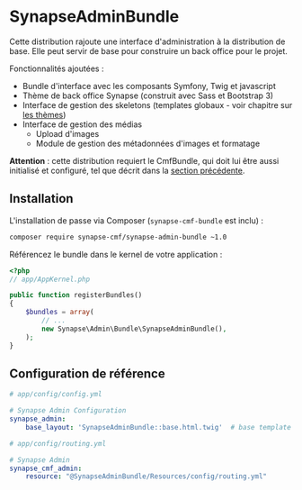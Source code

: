 # SynapseAdminBundle

Cette distribution rajoute une interface d'administration à la distribution de base.
Elle peut servir de base pour construire un back office pour le projet.

Fonctionnalités ajoutées :

 - Bundle d'interface avec les composants Symfony, Twig et javascript
 - Thème de back office Synapse (construit avec Sass et Bootstrap 3)
 - Interface de gestion des skeletons (templates globaux - voir chapitre sur [les thèmes](../../3_book/1_decorator/2_themes.md))
 - Interface de gestion des médias
    - Upload d'images
    - Module de gestion des métadonnées d'images et formatage

**Attention** : cette distribution requiert le CmfBundle, qui doit lui être aussi initialisé et configuré, tel que décrit dans la [section précédente](1_cmf_bundle.md).

## Installation

L'installation de passe via Composer (`synapse-cmf-bundle` est inclu) :
```bash
composer require synapse-cmf/synapse-admin-bundle ~1.0
```

Référencez le bundle dans le kernel de votre application :
```php
<?php
// app/AppKernel.php

public function registerBundles()
{
    $bundles = array(
        // ...
        new Synapse\Admin\Bundle\SynapseAdminBundle(),
    );
}
```

## Configuration de référence

```yml
# app/config/config.yml

# Synapse Admin Configuration
synapse_admin:
    base_layout: 'SynapseAdminBundle::base.html.twig'  # base template to use for all Synapse admin Twig templates (use extends keywords, see the template to guess all used blocks)
```

```yml
# app/config/routing.yml

# Synapse Admin
synapse_cmf_admin:
    resource: "@SynapseAdminBundle/Resources/config/routing.yml"
```
